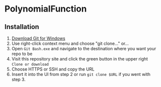 # PolynomialFunction

## Installation

1. [Download Git for Windows](https://git-scm.com/downloads)
2. Use right-click context menu and choose "git clone..." or...
3. Open `Git Bash.exe` and navigate to the destination where you want your repo to be
4. Visit this repository site and click the green button in the upper right `Clone or download`
5. Choose HTTPS or SSH and copy the URL
6. Insert it into the UI from step 2 or run `git clone $URL` if you went with step 3.



